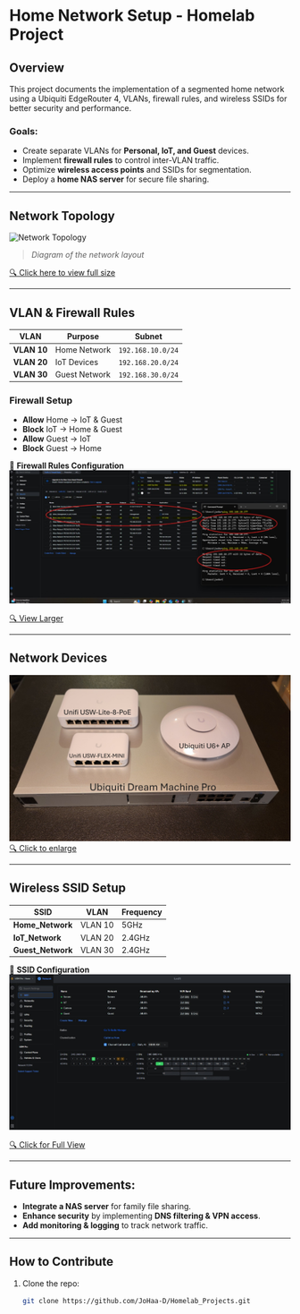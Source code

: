 # Home Network Setup - Homelab Project

## Overview
This project documents the implementation of a segmented home network using a Ubiquiti EdgeRouter 4, VLANs, firewall rules, and wireless SSIDs for better security and performance.

### Goals:
- Create separate VLANs for **Personal, IoT, and Guest** devices.
- Implement **firewall rules** to control inter-VLAN traffic.
- Optimize **wireless access points** and SSIDs for segmentation.
- Deploy a **home NAS server** for secure file sharing.

---

## Network Topology
![Network Topology]([network-setup/.images/Topology.jpg](https://github.com/JoHaa-D/Homelab_Projects/blob/main/network-setup/.images/Topology.jpg?raw=true))
> *Diagram of the network layout*

[🔍 Click here to view full size](network-setup/.images/Topology.jpg)

---

## VLAN & Firewall Rules
| VLAN | Purpose | Subnet |
|------|---------|--------|
| **VLAN 10** | Home Network | `192.168.10.0/24` |
| **VLAN 20** | IoT Devices | `192.168.20.0/24` |
| **VLAN 30** | Guest Network | `192.168.30.0/24` |

### Firewall Setup
- **Allow** Home → IoT & Guest
- **Block** IoT → Home & Guest
- **Allow** Guest → IoT
- **Block** Guest → Home

📜 **Firewall Rules Configuration**
![Firewall Rules](network-setup/.images/Firewall_rules.jpg)

[🔍 View Larger](network-setup/.images/Firewall_rules.jpg)

---

## Network Devices
![Devices Connected](network-setup/.images/Network_Devices.JPG)
[🔍 Click to enlarge](network-setup/.images/Network_Devices.JPG)

---

## Wireless SSID Setup
| SSID | VLAN | Frequency |
|------|------|-----------|
| **Home_Network** | VLAN 10 | 5GHz |
| **IoT_Network** | VLAN 20 | 2.4GHz |
| **Guest_Network** | VLAN 30 | 2.4GHz |

📡 **SSID Configuration**
![WiFi Setup](network-setup/.images/WIFI_SSID_Network.jpg)

[🔍 Click for Full View](network-setup/.images/WIFI_SSID_Network.jpg)

---

## Future Improvements:
- **Integrate a NAS server** for family file sharing.
- **Enhance security** by implementing **DNS filtering & VPN access**.
- **Add monitoring & logging** to track network traffic.

---

## How to Contribute
1. Clone the repo:
   ```sh
   git clone https://github.com/JoHaa-D/Homelab_Projects.git
